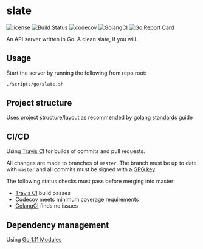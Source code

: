 # slate

[![license](http://img.shields.io/badge/license-Apache%20v2-orange.svg)](https://raw.githubusercontent.com/caigwatkin/slate/master/LICENSE)
[![Build Status](https://travis-ci.org/caigwatkin/slate.svg?branch=master)](https://travis-ci.org/caigwatkin/slate)
[![codecov](https://codecov.io/gh/caigwatkin/slate/branch/master/graph/badge.svg)](https://codecov.io/gh/caigwatkin/slate)
[![GolangCI](https://golangci.com/badges/github.com/caigwatkin/slate.svg)](https://golangci.com)
[![Go Report Card](https://goreportcard.com/badge/github.com/caigwatkin/slate)](https://goreportcard.com/report/github.com/caigwatkin/slate)

An API server written in Go. A clean slate, if you will.

## Usage

Start the server by running the following from repo root:

```bash
./scripts/go/slate.sh
```

## Project structure

Uses project structure/layout as recommended by [golang standards guide](https://github.com/golang-standards/project-layout)

## CI/CD

Using [Travis CI](https://travis-ci.org) for builds of commits and pull requests.

All changes are made to branches of `master`. The branch must be up to date with `master` and all commits must be signed with a [GPG key](https://gnupg.org).

The following status checks must pass before merging into master:

- [Travis CI](https://travis-ci.org) build passes
- [Codecov](https://codecov.io) meets minimum coverage requirements
- [GolangCI](https://golangci.com) finds no issues

## Dependency management

Using [Go 1.11 Modules](https://github.com/golang/go/wiki/Modules)
